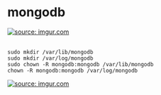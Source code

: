 # mongodb
<a href="https://imgur.com/iYdSKIb"><img src="https://i.imgur.com/iYdSKIb.png" title="source: imgur.com" /></a><br/><br/>
```
sudo mkdir /var/lib/mongodb
sudo mkdir /var/log/mongodb
sudo chown -R mongodb:mongodb /var/lib/mongodb
chown -R mongodb:mongodb /var/log/mongodb
```
<a href="https://imgur.com/ddmEKaK"><img src="https://i.imgur.com/ddmEKaK.png" title="source: imgur.com" /></a><br/><br/>
